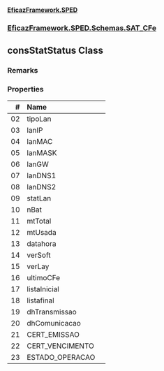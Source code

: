 #### [EficazFramework.SPED](EficazFrameworkSPED.md 'EficazFramework SPED')
### [EficazFramework.SPED.Schemas.SAT_CFe](EficazFramework.SPED.Schemas.SAT_CFe.md 'EficazFramework.SPED.Schemas.SAT_CFe')

## consStatStatus Class

### Remarks
### Properties

| # | Name | |
| ---: | :--- | :--- |
| 02 | tipoLan |  |
| 03 | lanIP |  |
| 04 | lanMAC |  |
| 05 | lanMASK |  |
| 06 | lanGW |  |
| 07 | lanDNS1 |  |
| 08 | lanDNS2 |  |
| 09 | statLan |  |
| 10 | nBat |  |
| 11 | mtTotal |  |
| 12 | mtUsada |  |
| 13 | datahora |  |
| 14 | verSoft |  |
| 15 | verLay |  |
| 16 | ultimoCFe |  |
| 17 | listaInicial |  |
| 18 | listafinal |  |
| 19 | dhTransmissao |  |
| 20 | dhComunicacao |  |
| 21 | CERT_EMISSAO |  |
| 22 | CERT_VENCIMENTO |  |
| 23 | ESTADO_OPERACAO |  |
